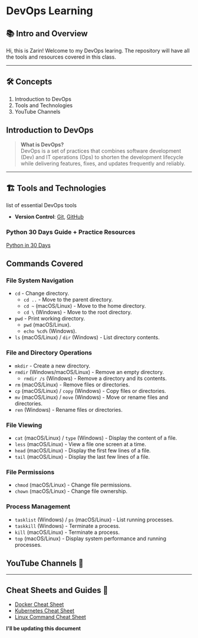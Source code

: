 # DevOps Learning 

## 📚 Intro and Overview
Hi, this is Zarin! Welcome to my DevOps learing. The repository will have all the tools and resources covered in this class.  

---

## 🛠 Concepts 
1. Introduction to DevOps
2. Tools and Technologies
3. YouTube Channels

## Introduction to DevOps
> **What is DevOps?**  
> DevOps is a set of practices that combines software development (Dev) and IT operations (Ops) to shorten the development lifecycle while delivering features, fixes, and updates frequently and reliably.
---

## 🏗️ Tools and Technologies 
list of essential DevOps tools
- **Version Control**: [Git](https://git-scm.com), [GitHub](https://github.com)

### Python 30 Days Guide + Practice Resources 
[Python in 30 Days](https://github.com/Asabeneh/30-Days-Of-Python/)

## **Commands Covered**

### **File System Navigation**
- `cd` - Change directory.
  - `cd ..` - Move to the parent directory.
  - `cd ~` (macOS/Linux) - Move to the home directory.
  - `cd \` (Windows) - Move to the root directory.
- `pwd` - Print working directory.
  - `pwd` (macOS/Linux).
  - `echo %cd%` (Windows).
- `ls` (macOS/Linux) / `dir` (Windows) - List directory contents.
### **File and Directory Operations**
- `mkdir` - Create a new directory.
- `rmdir` (Windows/macOS/Linux) - Remove an empty directory.
  - `rmdir /s` (Windows) - Remove a directory and its contents.
- `rm` (macOS/Linux) - Remove files or directories.
- `cp` (macOS/Linux) / `copy` (Windows) - Copy files or directories.
- `mv` (macOS/Linux) / `move` (Windows) - Move or rename files and directories.
- `ren` (Windows) - Rename files or directories.

### **File Viewing**
- `cat` (macOS/Linux) / `type` (Windows) - Display the content of a file.
- `less` (macOS/Linux) - View a file one screen at a time.
- `head` (macOS/Linux) - Display the first few lines of a file.
- `tail` (macOS/Linux) - Display the last few lines of a file.

### **File Permissions**
- `chmod` (macOS/Linux) - Change file permissions.
- `chown` (macOS/Linux) - Change file ownership.

### **Process Management**
- `tasklist` (Windows) / `ps` (macOS/Linux) - List running processes.
- `taskkill` (Windows) - Terminate a process.
- `kill` (macOS/Linux) - Terminate a process.
- `top` (macOS/Linux) - Display system performance and running processes.

## YouTube Channels 🎥

---

## Cheat Sheets and Guides 📑
- [Docker Cheat Sheet](https://dockerlabs.collabnix.com/docker/cheatsheet/)
- [Kubernetes Cheat Sheet](https://kubernetes.io/docs/reference/kubectl/cheatsheet/)
- [Linux Command Cheat Sheet](https://www.linuxtrainingacademy.com/linux-commands-cheat-sheet/)

**I'll be updating this document**

